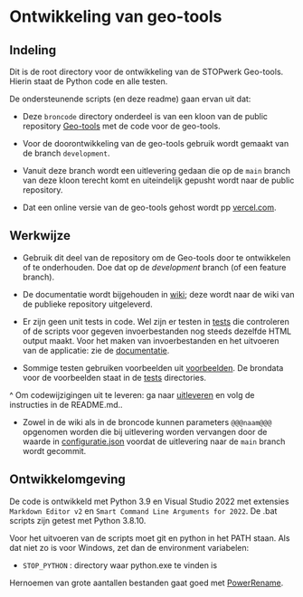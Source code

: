 # Ontwikkeling van geo-tools

## Indeling
Dit is de root directory voor de ontwikkeling van de STOPwerk Geo-tools. Hierin staat de Python code en alle testen.

De ondersteunende scripts (en deze readme) gaan ervan uit dat:

* Deze `broncode` directory onderdeel is van een kloon van de public repository [Geo-tools](@@@GeoTools_Url@@@) met de code voor de geo-tools.

* Voor de doorontwikkeling van de geo-tools gebruik wordt gemaakt van de branch `development`.

* Vanuit deze branch wordt een uitlevering gedaan die op de `main` branch van deze kloon terecht komt en uiteindelijk gepusht wordt naar de public repository.

* Dat een online versie van de geo-tools gehost wordt pp [vercel.com](https://vercel.com/).

## Werkwijze

* Gebruik dit deel van de repository om de Geo-tools door te ontwikkelen of te onderhouden. Doe dat op de _development_ branch (of een feature branch).

* De documentatie wordt bijgehouden in [wiki](wiki); deze wordt naar de wiki van de publieke repository uitgeleverd. 

* Er zijn geen unit tests in code. Wel zijn er testen in [tests](tests) die controleren of de scripts voor gegeven invoerbestanden nog steeds dezelfde HTML output maakt. Voor het maken van invoerbestanden en het uitvoeren van de applicatie: zie de [documentatie](wiki).

* Sommige testen gebruiken voorbeelden uit [voorbeelden](..\voorbeelden). De brondata voor de voorbeelden staat in de [tests](tests) directories.

^ Om codewijzigingen uit te leveren: ga naar [uitleveren](uitleveren) en volg de instructies in de README.md..

* Zowel in de wiki als in de broncode kunnen parameters `@@@naam@@@` opgenomen worden die bij uitlevering worden vervangen door de waarde in [configuratie.json](uitleveren/configuratie.json) voordat de uitlevering naar de `main` branch wordt gecommit.

## Ontwikkelomgeving
De code is ontwikkeld met Python 3.9 en Visual Studio 2022 met extensies `Markdown Editor v2` en `Smart Command Line Arguments for 2022`. De .bat scripts zijn getest met Python 3.8.10.

Voor het uitvoeren van de scripts moet git en python in het PATH staan. Als dat niet zo is voor Windows, zet dan de environment variabelen:

* `STOP_PYTHON` : directory waar python.exe te vinden is

Hernoemen van grote aantallen bestanden gaat goed met [PowerRename](https://learn.microsoft.com/en-us/windows/powertoys/powerrename).
